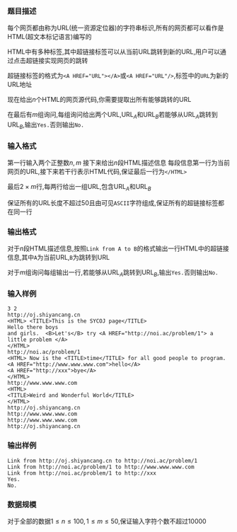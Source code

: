 ### 题目描述
每个网页都由称为$\text{URL}$(统一资源定位器)的字符串标识,所有的网页都可以看作是$\text{HTML}$(超文本标记语言)编写的

$\text{HTML}$中有多种标签,其中超链接标签可以从当前$\text{URL}$跳转到新的$\text{URL}$,用户可以通过点击超链接实现网页的跳转

超链接标签的格式为`<A HREF="URL"></A>`或`<A HREF="URL"/>`,标签中的`URL`为新的$\text{URL}$地址

现在给出$n$个$\text{HTML}$的网页源代码,你需要提取出所有能够跳转的$\text{URL}$

在最后有$m$组询问,每组询问给出两个$\text{URL}$,$\text{URL}_A$和$\text{URL}_B$若能够从$\text{URL}_A$跳转到$\text{URL}_B$,输出`Yes.`否则输出`No.`

### 输入格式

第一行输入两个正整数$n,m$
接下来给出$n$段$\text{HTML}$描述信息
每段信息第一行为当前网页的$\text{URL}$,接下来若干行表示$\text{HTML}$代码,保证最后一行为`</HTML>`

最后$2 \times m$行,每两行给出一组$\text{URL}$,包含$\text{URL}_A$和$\text{URL}_B$

保证所有的$\text{URL}$长度不超过$50$且由可见`ASCII`字符组成,保证所有的超链接标签都在同一行
### 输出格式
对于$n$段$\text{HTML}$描述信息,按照`Link from A to B`的格式输出一行$\text{HTML}$中的超链接信息,其中`A`为当前$\text{URL}$,`B`为跳转到$\text{URL}$

对于$m$组询问每组输出一行,若能够从$\text{URL}_A$跳转到$\text{URL}_B$,输出`Yes.`否则输出`No.`

### 输入样例
```
3 2
http://oj.shiyancang.cn
<HTML> <TITLE>This is the SYCOJ page</TITLE>
Hello there boys
and girls.  <B>Let's</B> try <A HREF="http://noi.ac/problem/1"> a little problem </A>
</HTML>
http://noi.ac/problem/1
<HTML> Now is the <TITLE>time</TITLE> for all good people to program.
<A HREF="http://www.www.www.com">hello</A>
<A HREF="http://xxx">bye</A>
</HTML>
http://www.www.www.com
<HTML>
<TITLE>Weird and Wonderful World</TITLE>
</HTML>
http://oj.shiyancang.cn
http://www.www.www.com
http://www.www.www.com
http://oj.shiyancang.cn
```
### 输出样例
```
Link from http://oj.shiyancang.cn to http://noi.ac/problem/1
Link from http://noi.ac/problem/1 to http://www.www.www.com
Link from http://noi.ac/problem/1 to http://xxx
Yes.
No.
```
### 数据规模
对于全部的数据$1 \leq n \leq 100,1 \leq m \leq 50$,保证输入字符个数不超过$10000$